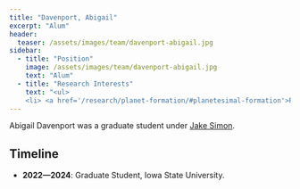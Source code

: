 ```yaml
---
title: "Davenport, Abigail"
excerpt: "Alum"
header:
  teaser: /assets/images/team/davenport-abigail.jpg
sidebar:
  - title: "Position"
    image: /assets/images/team/davenport-abigail.jpg
    text: "Alum"
  - title: "Research Interests"
    text: "<ul>
    <li> <a href='/research/planet-formation/#planetesimal-formation'>Planetesimal formation</a>"
---
```

Abigail Davenport was a graduate student under [Jake Simon](/team/simon-jacob).


## Timeline
- __2022—2024__: Graduate Student, Iowa State University.
